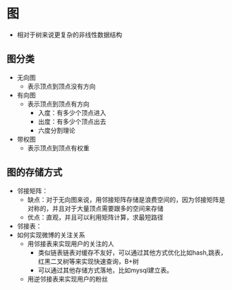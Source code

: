 # 图
* 相对于树来说更复杂的非线性数据结构
## 图分类
* 无向图
    * 表示顶点到顶点没有方向
* 有向图
    * 表示顶点到顶点有方向
        * 入度：有多少个顶点进入
        * 出度：有多少个顶点出去
        * 六度分割理论
* 带权图
    * 表示顶点到顶点有权重
## 图的存储方式
* 邻接矩阵：
    * 缺点：对于无向图来说，用邻接矩阵存储是浪费空间的，因为邻接矩阵是对称的，并且对于大量顶点需要跟多的空间来存储
    * 优点：直观，并且可以利用矩阵计算，求最短路径
* 邻接表：
* 如何实现微博的关注关系
    * 用邻接表来实现用户的关注的人
        * 类似链表链表对缓存不友好，可以通过其他方式优化比如hash,跳表，红黑二叉树等来实现快速查询，B+树
        * 可以通过其他存储方式落地，比如mysql建立表。
    * 用逆邻接表来实现用户的粉丝